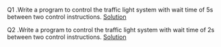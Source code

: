 Q1 .Write a program to control the traffic light system with wait time of 5s between two control instructions.
[Solution](q1.asm)

Q2 .Write a program to control the traffic light system with wait time of 2s between two control instructions.
[Solution](q2.asm)